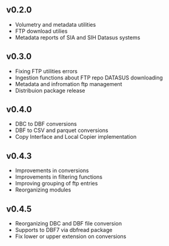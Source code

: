 ## v0.2.0
- Volumetry and metadata utilities
- FTP download utilies
- Metadata reports of SIA and SIH Datasus systems

## v0.3.0
- Fixing FTP utilities errors
- Ingestion functions about FTP repo DATASUS downloading
- Metadata and infromation ftp management
- Distribuion package release

## v0.4.0
 - DBC to DBF conversions
 - DBF to CSV and parquet conversions
 - Copy Interface and Local Copier implementation

## v0.4.3
- Improvements in conversions
- Improvements in filtering functions
- Improving grouping of ftp entries
- Reorganizing modules

## v0.4.5
- Reorganizing DBC and DBF file conversion
- Supports to DBF7 via dbfread package
- Fix lower or upper extension on conversions
